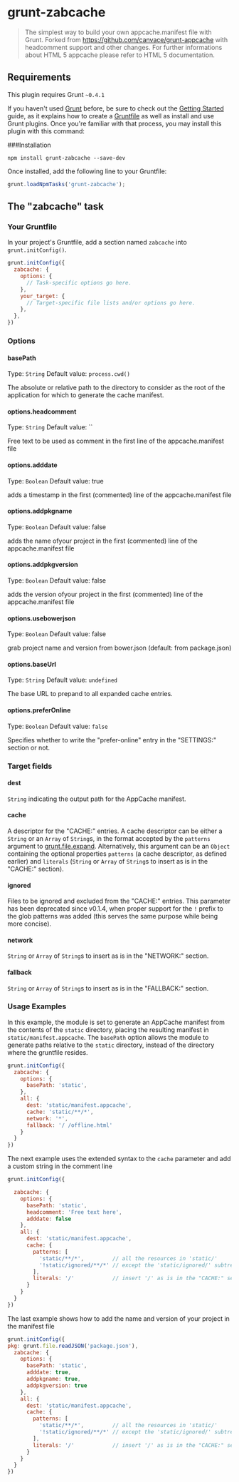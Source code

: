 # grunt-zabcache

> The simplest way to build your own appcache.manifest file with Grunt. Forked from https://github.com/canvace/grunt-appcache with headcomment support and other changes. For further informations about HTML 5 appcache please refer to HTML 5 documentation.

## Requirements
This plugin requires Grunt `~0.4.1`

If you haven't used [Grunt](http://gruntjs.com/) before, be sure to check out the [Getting Started](http://gruntjs.com/getting-started) guide, as it explains how to create a [Gruntfile](http://gruntjs.com/sample-gruntfile) as well as install and use Grunt plugins. Once you're familiar with that process, you may install this plugin with this command:

###Installation
```shell
npm install grunt-zabcache --save-dev
```

Once installed, add the following line to your Gruntfile:

```js
grunt.loadNpmTasks('grunt-zabcache');
```

## The "zabcache" task

### Your Gruntfile
In your project's Gruntfile, add a section named `zabcache` into `grunt.initConfig()`.

```js
grunt.initConfig({
  zabcache: {
    options: {
      // Task-specific options go here.
    },
    your_target: {
      // Target-specific file lists and/or options go here.
    },
  },
})
```

### Options

#### basePath
Type: `String`
Default value: `process.cwd()`

The absolute or relative path to the directory to consider as the root of the application for which to generate the cache manifest.

#### options.headcomment
Type: `String`
Default value: ``

Free text to be used as comment in the first line of the appcache.manifest file

#### options.adddate
Type: `Boolean`
Default value: true

adds a timestamp in the first (commented) line of the appcache.manifest file

#### options.addpkgname
Type: `Boolean`
Default value: false

adds the name ofyour project in the first (commented) line of the appcache.manifest file

#### options.addpkgversion
Type: `Boolean`
Default value: false

adds the version ofyour project in the first (commented) line of the appcache.manifest file

#### options.usebowerjson
Type: `Boolean`
Default value: false

grab project name and version from bower.json (default: from package.json)

#### options.baseUrl
Type: `String`
Default value: `undefined`

The base URL to prepand to all expanded cache entries.

#### options.preferOnline
Type: `Boolean`
Default value: `false`

Specifies whether to write the "prefer-online" entry in the "SETTINGS:" section or not. 

### Target fields

#### dest

`String` indicating the output path for the AppCache manifest.

#### cache

A descriptor for the "CACHE:" entries. A cache descriptor can be either a `String` or an `Array` of `String`s, in the format accepted by the `patterns` argument to [grunt.file.expand](http://gruntjs.com/api/grunt.file#grunt.file.expand).
Alternatively, this argument can be an `Object` containing the optional properties `patterns` (a cache descriptor, as defined earlier) and `literals` (`String` or `Array` of `String`s to insert as is in the "CACHE:" section).

#### ignored

Files to be ignored and excluded from the "CACHE:" entries. This parameter has been deprecated since v0.1.4, when proper support for the `!` prefix to the glob patterns was added (this serves the same purpose while being more concise).

#### network

`String` or `Array` of `String`s to insert as is in the "NETWORK:" section.

#### fallback

`String` or `Array` of `String`s to insert as is in the "FALLBACK:" section.

### Usage Examples

In this example, the module is set to generate an AppCache manifest from the contents of the `static` directory, placing the resulting manifest in `static/manifest.appcache`. The `basePath` option allows the module to generate paths relative to the `static` directory, instead of the directory where the gruntfile resides.

```js
grunt.initConfig({
  zabcache: {
    options: {
      basePath: 'static',
    },
    all: {
      dest: 'static/manifest.appcache',
      cache: 'static/**/*',
      network: '*',
      fallback: '/ /offline.html'
    }
  }
})
```

The next example uses the extended syntax to the `cache` parameter and add a custom string in the comment line 

```js
grunt.initConfig({

  zabcache: {
    options: {
      basePath: 'static',
      headcomment: 'Free text here',
      adddate: false
    },
    all: {
      dest: 'static/manifest.appcache',
      cache: {
        patterns: [
          'static/**/*',         // all the resources in 'static/'
          '!static/ignored/**/*' // except the 'static/ignored/' subtree
        ],
        literals: '/'            // insert '/' as is in the "CACHE:" section
      }
    }
  }
})
```
The last example shows how to add the name and version of your project in the manifest file 

```js
grunt.initConfig({
pkg: grunt.file.readJSON('package.json'),
  zabcache: {
    options: {
      basePath: 'static',
      adddate: true,
      addpkgname: true,
      addpkgversion: true
    },
    all: {
      dest: 'static/manifest.appcache',
      cache: {
        patterns: [
          'static/**/*',         // all the resources in 'static/'
          '!static/ignored/**/*' // except the 'static/ignored/' subtree
        ],
        literals: '/'            // insert '/' as is in the "CACHE:" section
      }
    }
  }
})
```
